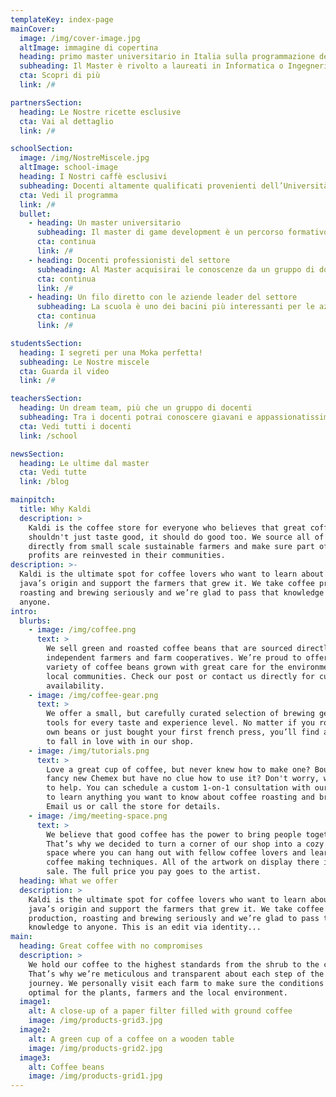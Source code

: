 ```yaml
---
templateKey: index-page
mainCover:
  image: /img/cover-image.jpg
  altImage: immagine di copertina
  heading: primo master universitario in Italia sulla programmazione dei videogames
  subheading: Il Master è rivolto a laureati in Informatica o Ingegneria Informatica e si propone di formare programmatori di applicazioni videoludiche e multimediali interattive, focalizzandosi sulle tecnologie più recenti.
  cta: Scopri di più
  link: /#

partnersSection:
  heading: Le Nostre ricette esclusive
  cta: Vai al dettaglio
  link: /#

schoolSection:
  image: /img/NostreMiscele.jpg
  altImage: school-image
  heading: I Nostri caffè esclusivi
  subheading: Docenti altamente qualificati provenienti dell’Università di Verona e dall’industria vi seguiranno durante il vostro percorso
  cta: Vedi il programma
  link: /#
  bullet:
    - heading: Un master universitario
      subheading: Il master di game development è un percorso formativo di livello universitario
      cta: continua
      link: /#
    - heading: Docenti professionisti del settore
      subheading: Al Master acquisirai le conoscenze da un gruppo di docenti professionisti del game development
      cta: continua
      link: /#
    - heading: Un filo diretto con le aziende leader del settore
      subheading: La scuola è uno dei bacini più interessanti per le aziende di questo settore
      cta: continua
      link: /#

studentsSection:
  heading: I segreti per una Moka perfetta!
  subheading: Le Nostre miscele
  cta: Guarda il video
  link: /#

teachersSection:
  heading: Un dream team, più che un gruppo di docenti
  subheading: Tra i docenti potrai conoscere giavani e appassionatissimi  universitari ma anche professionisti del settore sempre aggiornati sulle nuove tecnologie
  cta: Vedi tutti i docenti
  link: /school

newsSection:
  heading: Le ultime dal master
  cta: Vedi tutte
  link: /blog

mainpitch:
  title: Why Kaldi
  description: >
    Kaldi is the coffee store for everyone who believes that great coffee
    shouldn't just taste good, it should do good too. We source all of our beans
    directly from small scale sustainable farmers and make sure part of the
    profits are reinvested in their communities.
description: >-
  Kaldi is the ultimate spot for coffee lovers who want to learn about their
  java’s origin and support the farmers that grew it. We take coffee production,
  roasting and brewing seriously and we’re glad to pass that knowledge to
  anyone.
intro:
  blurbs:
    - image: /img/coffee.png
      text: >
        We sell green and roasted coffee beans that are sourced directly from
        independent farmers and farm cooperatives. We’re proud to offer a
        variety of coffee beans grown with great care for the environment and
        local communities. Check our post or contact us directly for current
        availability.
    - image: /img/coffee-gear.png
      text: >
        We offer a small, but carefully curated selection of brewing gear and
        tools for every taste and experience level. No matter if you roast your
        own beans or just bought your first french press, you’ll find a gadget
        to fall in love with in our shop.
    - image: /img/tutorials.png
      text: >
        Love a great cup of coffee, but never knew how to make one? Bought a
        fancy new Chemex but have no clue how to use it? Don't worry, we’re here
        to help. You can schedule a custom 1-on-1 consultation with our baristas
        to learn anything you want to know about coffee roasting and brewing.
        Email us or call the store for details.
    - image: /img/meeting-space.png
      text: >
        We believe that good coffee has the power to bring people together.
        That’s why we decided to turn a corner of our shop into a cozy meeting
        space where you can hang out with fellow coffee lovers and learn about
        coffee making techniques. All of the artwork on display there is for
        sale. The full price you pay goes to the artist.
  heading: What we offer
  description: >
    Kaldi is the ultimate spot for coffee lovers who want to learn about their
    java’s origin and support the farmers that grew it. We take coffee
    production, roasting and brewing seriously and we’re glad to pass that
    knowledge to anyone. This is an edit via identity...
main:
  heading: Great coffee with no compromises
  description: >
    We hold our coffee to the highest standards from the shrub to the cup.
    That’s why we’re meticulous and transparent about each step of the coffee’s
    journey. We personally visit each farm to make sure the conditions are
    optimal for the plants, farmers and the local environment.
  image1:
    alt: A close-up of a paper filter filled with ground coffee
    image: /img/products-grid3.jpg
  image2:
    alt: A green cup of a coffee on a wooden table
    image: /img/products-grid2.jpg
  image3:
    alt: Coffee beans
    image: /img/products-grid1.jpg
---
```


